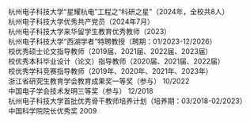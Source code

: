 杭州电子科技大学“星耀杭电”工程之“科研之星”（2024年，全校共8人）   
杭州电子科技大学优秀共产党员（2024年7月）   
杭州电子科技大学来华留学生教育优秀教师（2023）   
杭州电子科技大学“西湖学者”特聘教授（聘期：01/2023-12/2026）   
校优秀硕士论文指导教师（2019届、2021届、2022届、2023届）   
校优秀本科毕业设计（论文）指导教师（2020届、2021届、2022届）   
校优秀学科竞赛指导教师（2019年、2020年、2021年、2023年）   
浙江省研究生教育学会教育成果奖一等奖（参与） 10/2022   
中国电子学会技术发明三等奖（参与） 12/2018   
杭州电子科技大学首批优秀骨干教师培养计划（培养期：03/2018-02/2023）   
中国科学院院长优秀奖  2009   
